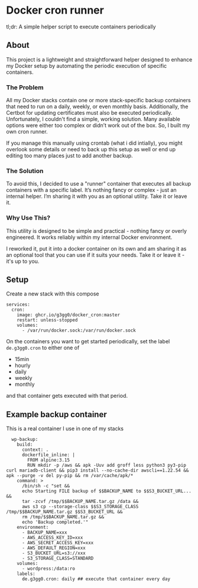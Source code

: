 
# Docker cron runner

tl;dr: A simple helper script to execute containers periodically

## About

This project is a lightweight and straightforward helper designed to enhance my Docker setup by automating the periodic execution of specific containers.

### The Problem

All my Docker stacks contain one or more stack-specific backup containers that need to run on a daily, weekly, or even monthly basis. Additionally, the Certbot for updating certificates must also be executed periodically.
Unfortunately, I couldn't find a simple, working solution. Many available options were either too complex or didn’t work out of the box. So, I built my own cron runner.

If you manage this manually using crontab (what i did intially), you might overlook some details or need to back up this setup as well or end up editing too many places just to add another backup.

### The Solution

To avoid this, I decided to use a "runner" container that executes all backup containers with a specific label. It’s nothing fancy or complex - just an internal helper. I’m sharing it with you as an optional utility.
Take it or leave it.

### Why Use This?

This utility is designed to be simple and practical - nothing fancy or overly engineered. It works reliably within my internal Docker environment.

I reworked it, put it into a docker container on its own and am sharing it as an optional tool that you can use if it suits your needs.
Take it or leave it - it's up to you.

## Setup

Create a new stack with this compose 

    services:
      cron:
        image: ghcr.io/g3gg0/docker_cron:master
        restart: unless-stopped
        volumes:
          - /var/run/docker.sock:/var/run/docker.sock

On the containers you want to get started periodically, set the label `de.g3gg0.cron` to either one of
 - 15min
 - hourly
 - daily
 - weekly
 - monthly
 
and that container gets executed with that period.

## Example backup container

This is a real container I use in one of my stacks
    
	  wp-backup:
		build:
		  context: .
		  dockerfile_inline: |
			FROM alpine:3.15
			RUN mkdir -p /aws && apk -Uuv add groff less python3 py3-pip curl mariadb-client && pip3 install --no-cache-dir awscli==1.22.54 && apk --purge -v del py-pip && rm /var/cache/apk/*
		command: >
		  /bin/sh -c "set && 
		  echo Starting FILE backup of $$BACKUP_NAME to $$S3_BUCKET_URL... &&
		  tar -zcvf /tmp/$$BACKUP_NAME.tar.gz /data &&
		  aws s3 cp --storage-class $$S3_STORAGE_CLASS /tmp/$$BACKUP_NAME.tar.gz $$S3_BUCKET_URL &&
		  rm /tmp/$$BACKUP_NAME.tar.gz &&
		  echo 'Backup completed.'"
		environment:
		  - BACKUP_NAME=xxx
		  - AWS_ACCESS_KEY_ID=xxx
		  - AWS_SECRET_ACCESS_KEY=xxx
		  - AWS_DEFAULT_REGION=xxx
		  - S3_BUCKET_URL=s3://xxx
		  - S3_STORAGE_CLASS=STANDARD
		volumes:
		  - wordpress:/data:ro
		labels:
		  de.g3gg0.cron: daily ## execute that container every day
	   





